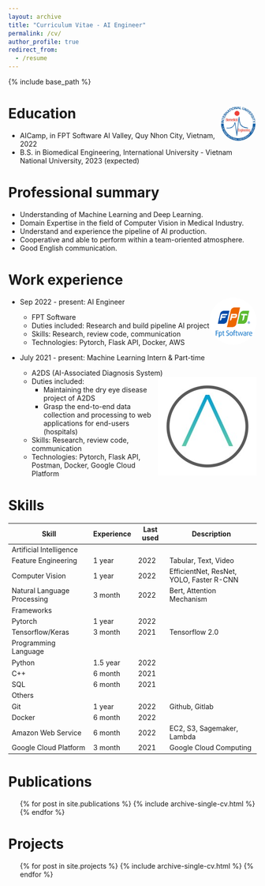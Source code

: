 ```yaml
---
layout: archive
title: "Curriculum Vitae - AI Engineer"
permalink: /cv/
author_profile: true
redirect_from:
  - /resume
---
```


{% include base_path %}

Education <img src="../images/BME.png" align="right" width="15%" style="border-radius:55%;">
======
* AICamp, in FPT Software AI Valley, Quy Nhon City, Vietnam, 2022 
* B.S. in Biomedical Engineering, International University - Vietnam National University, 2023 (expected)

Professional summary
======
- Understanding of Machine Learning and Deep Learning. 
- Domain Expertise in the field of Computer Vision in Medical Industry.
- Understand and experience the pipeline of AI production.
- Cooperative and able to perform within a team-oriented atmosphere.
- Good English communication.

Work experience
======
* Sep 2022 - present: AI Engineer <img src="../images/FPT.png" align="right" width="20%" style="border-radius:55%;">
  * FPT Software 
  * Duties included: Research and build pipeline AI project
  * Skills: Research, review code, communication
  * Technologies: Pytorch, Flask API, Docker, AWS

* July 2021 - present: Machine Learning Intern & Part-time 
  * A2DS (AI-Associated Diagnosis System) <img src="../images/A2DS.jpg" align="right">
  * Duties included: 
    * Maintaining the dry eye disease project of A2DS
    * Grasp the end-to-end data collection and processing to web applications for end-users (hospitals)
  * Skills: Research, review code, communication
  * Technologies: Pytorch, Flask API, Postman, Docker, Google Cloud Platform
  
Skills
======
| Skill                        | Experience | Last used | Description |
| -----------------------------| -----------| ----------| ------------|
| Artificial Intelligence      |            |           |             |
| Feature Engineering          | 1 year     | 2022      | Tabular, Text, Video |
| Computer Vision              | 1 year     | 2022      |  EfficientNet, ResNet, YOLO, Faster R-CNN |
| Natural Language Processing  | 3 month    | 2022      | Bert, Attention Mechanism |
| Frameworks                   |            |           |        |
| Pytorch                      | 1 year     | 2022      |        |
| Tensorflow/Keras             | 3 month    | 2021      | Tensorflow 2.0 | 
| Programming Language         |            |           |        |
| Python                       | 1.5 year   | 2022      |        |
| C++                          | 6 month    | 2021      |        |
| SQL                          | 6 month    | 2021      |        |
| Others                       |            |           |        |
| Git                          | 1 year     | 2022      | Github, Gitlab |
| Docker                       | 6 month    | 2022      |        |
| Amazon Web Service           | 6 month    | 2022      | EC2, S3, Sagemaker, Lambda |
| Google Cloud Platform        | 3 month    | 2021      | Google Cloud Computing |

Publications
======
  <ul>{% for post in site.publications %}
    {% include archive-single-cv.html %}
  {% endfor %}</ul>
  
Projects
======
  <ul>{% for post in site.projects %}
    {% include archive-single-cv.html %}
  {% endfor %}</ul>
  
